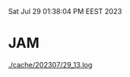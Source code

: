 Sat Jul 29 01:38:04 PM EEST 2023
# JAM
<a href='./cache/202307/29_13.log'>./cache/202307/29_13.log</a>
